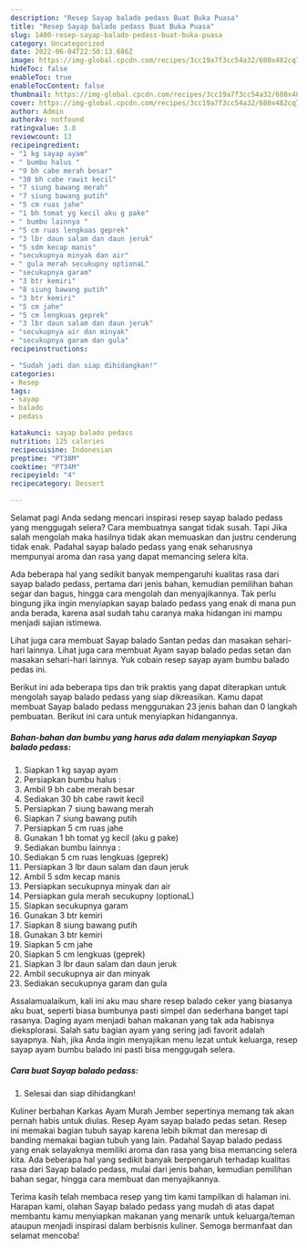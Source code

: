 ```yaml
---
description: "Resep Sayap balado pedass Buat Buka Puasa"
title: "Resep Sayap balado pedass Buat Buka Puasa"
slug: 1400-resep-sayap-balado-pedass-buat-buka-puasa
category: Uncategorized
date: 2022-06-04T22:50:13.686Z
image: https://img-global.cpcdn.com/recipes/3cc19a7f3cc54a32/680x482cq70/sayap-balado-pedass-foto-resep-utama.jpg
hideToc: false
enableToc: true
enableTocContent: false
thumbnail: https://img-global.cpcdn.com/recipes/3cc19a7f3cc54a32/680x482cq70/sayap-balado-pedass-foto-resep-utama.jpg
cover: https://img-global.cpcdn.com/recipes/3cc19a7f3cc54a32/680x482cq70/sayap-balado-pedass-foto-resep-utama.jpg
author: Admin
authorAv: notfound
ratingvalue: 3.8
reviewcount: 13
recipeingredient:
- "1 kg sayap ayam"
- " bumbu halus "
- "9 bh cabe merah besar"
- "30 bh cabe rawit kecil"
- "7 siung bawang merah"
- "7 siung bawang putih"
- "5 cm ruas jahe"
- "1 bh tomat yg kecil aku g pake"
- " bumbu lainnya "
- "5 cm ruas lengkuas geprek"
- "3 lbr daun salam dan daun jeruk"
- "5 sdm kecap manis"
- "secukupnya minyak dan air"
- " gula merah secukupny optionaL"
- "secukupnya garam"
- "3 btr kemiri"
- "8 siung bawang putih"
- "3 btr kemiri"
- "5 cm jahe"
- "5 cm lengkuas geprek"
- "3 lbr daun salam dan daun jeruk"
- "secukupnya air dan minyak"
- "secukupnya garam dan gula"
recipeinstructions:

- "Sudah jadi dan siap dihidangkan!"
categories:
- Resep
tags:
- sayap
- balado
- pedass

katakunci: sayap balado pedass 
nutrition: 125 calories
recipecuisine: Indonesian
preptime: "PT38M"
cooktime: "PT34M"
recipeyield: "4"
recipecategory: Dessert

---
```



Selamat pagi Anda sedang mencari inspirasi resep sayap balado pedass yang menggugah selera? Cara membuatnya sangat tidak susah. Tapi Jika salah mengolah maka hasilnya tidak akan memuaskan dan justru cenderung tidak enak. Padahal sayap balado pedass yang enak seharusnya mempunyai aroma dan rasa yang dapat memancing selera kita.


Ada beberapa hal yang sedikit banyak mempengaruhi kualitas rasa dari sayap balado pedass, pertama dari jenis bahan, kemudian pemilihan bahan segar dan bagus, hingga cara mengolah dan menyajikannya. Tak perlu bingung jika ingin menyiapkan sayap balado pedass yang enak di mana pun anda berada, karena asal sudah tahu caranya maka hidangan ini mampu menjadi sajian istimewa.

Lihat juga cara membuat Sayap balado Santan pedas dan masakan sehari-hari lainnya. Lihat juga cara membuat Ayam sayap balado pedas setan dan masakan sehari-hari lainnya. Yuk cobain resep sayap ayam bumbu balado pedas ini.


Berikut ini ada beberapa tips dan trik praktis yang dapat diterapkan untuk mengolah sayap balado pedass yang siap dikreasikan. Kamu dapat membuat Sayap balado pedass menggunakan 23 jenis bahan dan 0 langkah pembuatan. Berikut ini cara untuk menyiapkan hidangannya.

<!--inarticleads1-->

##### Bahan-bahan dan bumbu yang harus ada dalam menyiapkan Sayap balado pedass:

1. Siapkan 1 kg sayap ayam
1. Persiapkan  bumbu halus :
1. Ambil 9 bh cabe merah besar
1. Sediakan 30 bh cabe rawit kecil
1. Persiapkan 7 siung bawang merah
1. Siapkan 7 siung bawang putih
1. Persiapkan 5 cm ruas jahe
1. Gunakan 1 bh tomat yg kecil (aku g pake)
1. Sediakan  bumbu lainnya :
1. Sediakan 5 cm ruas lengkuas (geprek)
1. Persiapkan 3 lbr daun salam dan daun jeruk
1. Ambil 5 sdm kecap manis
1. Persiapkan secukupnya minyak dan air
1. Persiapkan  gula merah secukupny (optionaL)
1. Siapkan secukupnya garam
1. Gunakan 3 btr kemiri
1. Siapkan 8 siung bawang putih
1. Gunakan 3 btr kemiri
1. Siapkan 5 cm jahe
1. Siapkan 5 cm lengkuas (geprek)
1. Siapkan 3 lbr daun salam dan daun jeruk
1. Ambil secukupnya air dan minyak
1. Sediakan secukupnya garam dan gula


Assalamualaikum, kali ini aku mau share resep balado ceker yang biasanya aku buat, seperti biasa bumbunya pasti simpel dan sederhana banget tapi rasanya. Daging ayam menjadi bahan makanan yang tak ada habisnya dieksplorasi. Salah satu bagian ayam yang sering jadi favorit adalah sayapnya. Nah, jika Anda ingin menyajikan menu lezat untuk keluarga, resep sayap ayam bumbu balado ini pasti bisa menggugah selera. 

<!--inarticleads2-->

##### Cara buat Sayap balado pedass:


1. Selesai dan siap dihidangkan!

Kuliner berbahan Karkas Ayam Murah Jember sepertinya memang tak akan pernah habis untuk diulas. Resep Ayam sayap balado pedas setan. Resep ini memakai bagian tubuh sayap karena lebih bikmat dan meresap di banding memakai bagian tubuh yang lain. Padahal Sayap balado pedass yang enak selayaknya memiliki aroma dan rasa yang bisa memancing selera kita. Ada beberapa hal yang sedikit banyak berpengaruh terhadap kualitas rasa dari Sayap balado pedass, mulai dari jenis bahan, kemudian pemilihan bahan segar, hingga cara membuat dan menyajikannya. 

Terima kasih telah membaca resep yang tim kami tampilkan di halaman ini. Harapan kami, olahan Sayap balado pedass yang mudah di atas dapat membantu kamu menyiapkan makanan yang menarik untuk keluarga/teman ataupun menjadi inspirasi dalam berbisnis kuliner. Semoga bermanfaat dan selamat mencoba!
